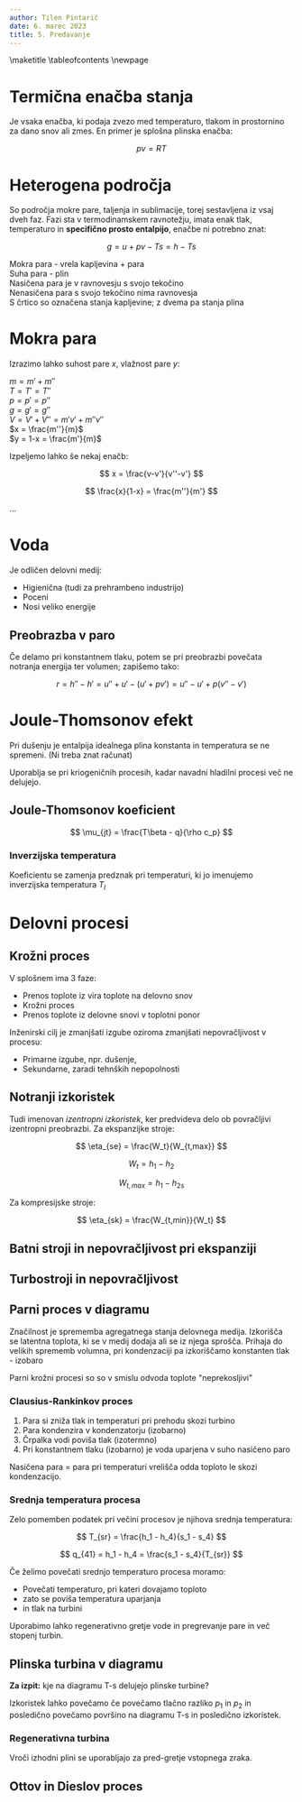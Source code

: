 ```yaml
---
author: Tilen Pintarič
date: 6. marec 2023
title: 5. Predavanje
---
```


\maketitle
\tableofcontents
\newpage

# Termična enačba stanja

Je vsaka enačba, ki podaja zvezo med temperaturo, tlakom in prostornino za dano snov ali zmes. En primer je splošna plinska enačba:

$$
pv=RT
$$

# Heterogena področja

So področja mokre pare, taljenja in sublimacije, torej sestavljena iz vsaj dveh faz. Fazi sta v termodinamskem ravnotežju, imata enak tlak, temperaturo in **specifično prosto entalpijo**, enačbe ni potrebno znat:

$$
g = u + pv - Ts = h - Ts
$$

Mokra para - vrela kapljevina + para \
Suha para - plin \
Nasičena para je v ravnovesju s svojo tekočino \
Nenasičena para s svojo tekočino nima ravnovesja \
S črtico so označena stanja kapljevine; z dvema pa stanja plina

# Mokra para

Izrazimo lahko suhost pare $x$, vlažnost pare $y$:

$m = m' + m''$ \
$T = T' = T''$ \
$p = p' = p''$ \
$g = g' = g''$ \
$V = V' + V'' = m'v' + m''v''$ \
$x = \frac{m''}{m}$ \
$y = 1-x = \frac{m'}{m}$ 

Izpeljemo lahko še nekaj enačb:

$$
x = \frac{v-v'}{v''-v'}
$$

$$
\frac{x}{1-x} = \frac{m''}{m'}
$$

...


# Voda 

Je odličen delovni medij:

* Higienična (tudi za prehrambeno industrijo)
* Poceni
* Nosi veliko energije

## Preobrazba v paro

Če delamo pri konstantnem tlaku, potem se pri preobrazbi povečata notranja energija ter volumen; zapišemo tako:

$$
r = h'' - h' = u'' + u'- (u' + pv') = u'' - u' + p(v'' - v')
$$

# Joule-Thomsonov efekt

Pri dušenju je entalpija idealnega plina konstanta in temperatura se ne spremeni. (Ni treba znat računat)

Uporablja se pri kriogeničnih procesih, kadar navadni hladilni procesi več ne delujejo.

## Joule-Thomsonov koeficient

$$
\mu_{jt} = \frac{T\beta - q}{\rho c_p}
$$

### Inverzijska temperatura

Koeficientu se zamenja predznak pri temperaturi, ki jo imenujemo inverzijska temperatura $T_I$

# Delovni procesi

## Krožni proces

V splošnem ima 3 faze:

* Prenos toplote iz vira toplote na delovno snov
* Krožni proces
* Prenos toplote iz delovne snovi v toplotni ponor

Inženirski cilj je zmanjšati izgube oziroma zmanjšati nepovračljivost v procesu:

* Primarne izgube, npr. dušenje,
* Sekundarne, zaradi tehnških nepopolnosti

## Notranji izkoristek

Tudi imenovan *izentropni izkoristek*, ker predvideva delo ob povračljivi izentropni preobrazbi. Za ekspanzijke stroje:

$$
\eta_{se} = \frac{W_t}{W_{t,max}}
$$

$$
W_t = h_1 - h_2
$$

$$
W_{t,max} = h_1 - h_{2s}
$$

Za kompresijske stroje:

$$
\eta_{sk} = \frac{W_{t,min}}{W_t}
$$

## Batni stroji in nepovračljivost pri ekspanziji

## Turbostroji in nepovračljivost

## Parni proces v diagramu

Značilnost je sprememba agregatnega stanja delovnega medija. Izkorišča se latentna toplota, ki se v medij dodaja ali se iz njega sprošča. Prihaja do velikih sprememb volumna, pri kondenzaciji pa izkoriščamo konstanten tlak - izobaro

Parni krožni procesi so so v smislu odvoda toplote "neprekosljivi"

### Clausius-Rankinkov proces

1. Para si zniža tlak in temperaturi pri prehodu skozi turbino
2. Para kondenzira v kondenzatorju (izobarno)
3. Črpalka vodi poviša tlak (izotermno)
4. Pri konstantnem tlaku (izobarno) je voda uparjena v suho nasičeno paro

Nasičena para = para pri temperaturi vrelišča odda toploto le skozi kondenzacijo.

### Srednja temperatura procesa

Zelo pomemben podatek pri večini procesov je njihova srednja temperatura:

$$
T_{sr} = \frac{h_1 - h_4}{s_1 - s_4}
$$

$$
q_{41} = h_1 - h_4 = \frac{s_1 - s_4}{T_{sr}}
$$

Če želimo povečati srednjo temperaturo procesa moramo:

* Povečati temperaturo, pri kateri dovajamo toploto
* zato se poviša temperatura uparjanja
* in tlak na turbini

Uporabimo lahko regenerativno gretje vode in pregrevanje pare in več stopenj turbin.

## Plinska turbina v diagramu

**Za izpit:** kje na diagramu T-s delujejo plinske turbine?

Izkoristek lahko povečamo če povečamo tlačno razliko $p_1$ in $p_2$ in posledično povečamo površino na diagramu T-s in posledično izkoristek.

### Regenerativna turbina

Vroči izhodni plini se uporabljajo za pred-gretje vstopnega zraka.

## Ottov in Dieslov proces








